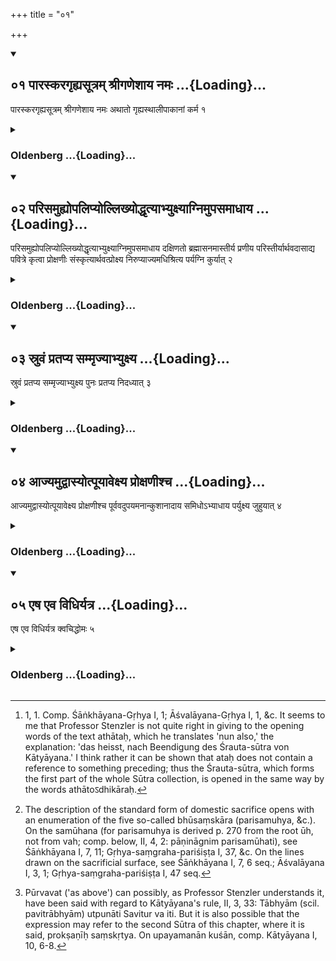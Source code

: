 +++
title = "०१"

+++
<div class="js_include" includetitle="true" newlevelforh1="2" unfilled url="/vedAH_yajuH/vAjasaneyam/sUtram/pAraskara-gRhyam/vishvAsa-prastutiH/1/01/01_pAraskaragRhyasUtram_shrIgaNeshAya_namaH.md">
<details open><summary><h2>०१ पारस्करगृह्यसूत्रम् श्रीगणेशाय नमः ...{Loading}...</h2></summary>

पारस्करगृह्यसूत्रम् श्रीगणेशाय नमः अथातो गृह्यस्थालीपाकानां कर्म १
</details>
</div>
<div class="js_include collapsed" newlevelforh1="3" title="Oldenberg" unfilled url="/vedAH_yajuH/vAjasaneyam/sUtram/pAraskara-gRhyam/oldenberg/1/01/01_pAraskaragRhyasUtram_shrIgaNeshAya_namaH.md">
<details><summary><h3>Oldenberg ...{Loading}...</h3></summary>

1 [^1]  Now henceforth the performance of the domestic sacrifices of cooked food (will be explained).


[^1]:  1, 1. Comp. Śāṅkhāyana-Gṛhya I, 1; Āśvalāyana-Gṛhya I, 1, &c. It seems to me that Professor Stenzler is not quite right in giving to the opening words of the text athātaḥ, which he translates 'nun also,' the explanation: 'das heisst, nach Beendigung des Śrauta-sūtra von Kātyāyana.' I think rather it can be shown that ataḥ does not contain a reference to something preceding; thus the Śrauta-sūtra, which forms the first part of the whole Sūtra collection, is opened in the same way by the words athātoऽdhikāraḥ.


</details>
</div>
<div class="js_include" includetitle="true" newlevelforh1="2" unfilled url="/vedAH_yajuH/vAjasaneyam/sUtram/pAraskara-gRhyam/vishvAsa-prastutiH/1/01/02_parisamuhyopalipyollikhyoddhRtyAbhyuxyAgnimupas.md">
<details open><summary><h2>०२ परिसमुह्योपलिप्योल्लिख्योद्धृत्याभ्युक्ष्याग्निमुपसमाधाय ...{Loading}...</h2></summary>

परिसमुह्योपलिप्योल्लिख्योद्धृत्याभ्युक्ष्याग्निमुपसमाधाय दक्षिणतो ब्रह्मासनमास्तीर्य प्रणीय परिस्तीर्यार्थवदासाद्य पवित्रे कृत्वा प्रोक्षणीः संस्कृत्यार्थवत्प्रोक्ष्य निरुप्याज्यमधिश्रित्य पर्यग्नि कुर्यात् २
</details>
</div>
<div class="js_include collapsed" newlevelforh1="3" title="Oldenberg" unfilled url="/vedAH_yajuH/vAjasaneyam/sUtram/pAraskara-gRhyam/oldenberg/1/01/02_parisamuhyopalipyollikhyoddhRtyAbhyuxyAgnimupas.md">
<details><summary><h3>Oldenberg ...{Loading}...</h3></summary>

2 [^2] . Having wiped (around the surface on which he intends to perform a sacrifice), having besmeared it (with cowdung), having drawn the lines thereon, having taken the earth out (of the lines), having besprinkled (the place with water), having established the (sacred) fire, having spread out the seat for the Brahman to the south, having carried forward (the Praṇīta water), having spread (Kuśa grass) round (the fire), having put down (the different things used at the sacrifice) according as they are wanted, having prepared two (Kuśa blades used as) strainers, having consecrated the Prokṣaṇī


[^2]:  The description of the standard form of domestic sacrifice opens with an enumeration of the five so-called bhūsaṃskāra (parisamuhya, &c.). On the samūhana (for parisamuhya is derived p. 270 from the root ūh, not from vah; comp. below, II, 4, 2: pāṇināgnim parisamūhati), see Śāṅkhāyana I, 7, 11; Gṛhya-saṃgraha-pariśiṣṭa I, 37, &c. On the lines drawn on the sacrificial surface, see Śāṅkhāyana I, 7, 6 seq.; Āśvalāyana I, 3, 1; Gṛhya-saṃgraha-pariśiṣṭa I, 47 seq.


water, having sprinkled (with that water the sacrificial implements) according to what is needed, having poured out (the Ājya or sacrificial butter into the pot), and having put the sacrificial butter on the fire, he should (lustrate the butter by) moving a fire-brand round it.

</details>
</div>
<div class="js_include" includetitle="true" newlevelforh1="2" unfilled url="/vedAH_yajuH/vAjasaneyam/sUtram/pAraskara-gRhyam/vishvAsa-prastutiH/1/01/03_sruvaM_pratapya_sammRjyAbhyuxya.md">
<details open><summary><h2>०३ स्रुवं प्रतप्य सम्मृज्याभ्युक्ष्य ...{Loading}...</h2></summary>

स्रुवं प्रतप्य सम्मृज्याभ्युक्ष्य पुनः प्रतप्य निदध्यात् ३
</details>
</div>
<div class="js_include collapsed" newlevelforh1="3" title="Oldenberg" unfilled url="/vedAH_yajuH/vAjasaneyam/sUtram/pAraskara-gRhyam/oldenberg/1/01/03_sruvaM_pratapya_sammRjyAbhyuxya.md">
<details><summary><h3>Oldenberg ...{Loading}...</h3></summary>

3. Having warmed the (sacrificial spoon called) Sruva, having wiped it, having besprinkled it (with water), and warmed it again, he should put it down.

</details>
</div>
<div class="js_include" includetitle="true" newlevelforh1="2" unfilled url="/vedAH_yajuH/vAjasaneyam/sUtram/pAraskara-gRhyam/vishvAsa-prastutiH/1/01/04_AjyamudvAsyotpUyAvexya_proxaNIshcha.md">
<details open><summary><h2>०४ आज्यमुद्वास्योत्पूयावेक्ष्य प्रोक्षणीश्च ...{Loading}...</h2></summary>

आज्यमुद्वास्योत्पूयावेक्ष्य प्रोक्षणीश्च पूर्ववदुपयमनान्कुशानादाय समिधोऽभ्याधाय पर्युक्ष्य जुहुयात् ४
</details>
</div>
<div class="js_include collapsed" newlevelforh1="3" title="Oldenberg" unfilled url="/vedAH_yajuH/vAjasaneyam/sUtram/pAraskara-gRhyam/oldenberg/1/01/04_AjyamudvAsyotpUyAvexya_proxaNIshcha.md">
<details><summary><h3>Oldenberg ...{Loading}...</h3></summary>

4 [^3] . Having taken the Ājya from the fire, having purified it, having looked at it, and (having purified) the Prokṣaṇī water as above, having taken up the Kuśa blades with which he is to take hold (of the Ājya pot) by its under surface, having put pieces of wood on (the fire), and having sprinkled (water round it), he should sacrifice.


[^3]:  Pūrvavat ('as above') can possibly, as Professor Stenzler understands it, have been said with regard to Kātyāyana's rule, II, 3, 33: Tābhyām (scil. pavitrābhyām) utpunāti Savitur va iti. But it is also possible that the expression may refer to the second Sūtra of this chapter, where it is said, prokṣaṇīḥ saṃskṛtya. On upayamanān kuśān, comp. Kātyāyana I, 10, 6-8.


</details>
</div>
<div class="js_include" includetitle="true" newlevelforh1="2" unfilled url="/vedAH_yajuH/vAjasaneyam/sUtram/pAraskara-gRhyam/vishvAsa-prastutiH/1/01/05_eSha_eva_vidhiryatra.md">
<details open><summary><h2>०५ एष एव विधिर्यत्र ...{Loading}...</h2></summary>

एष एव विधिर्यत्र क्वचिद्धोमः ५
</details>
</div>
<div class="js_include collapsed" newlevelforh1="3" title="Oldenberg" unfilled url="/vedAH_yajuH/vAjasaneyam/sUtram/pAraskara-gRhyam/oldenberg/1/01/05_eSha_eva_vidhiryatra.md">
<details><summary><h3>Oldenberg ...{Loading}...</h3></summary>

5. This is the rite wherever a sacrifice is performed.

</details>
</div>